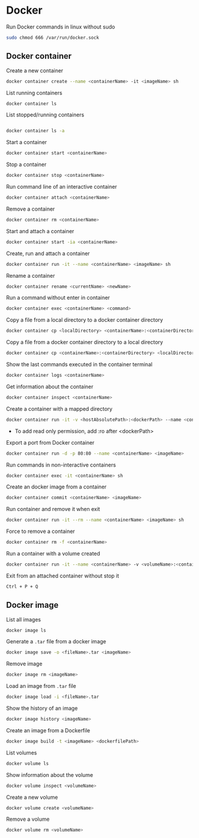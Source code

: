 # Docker

Run Docker commands in linux without sudo

```zsh
sudo chmod 666 /var/run/docker.sock
```

## Docker container

Create a new container

```zsh
docker container create --name <containerName> -it <imageName> sh
```

List running containers

```zsh
docker container ls
```

List stopped/running containers

```zsh

docker container ls -a
```

Start a container

```zsh
docker container start <containerName>
```

Stop a container

```zsh
docker container stop <containerName>
```

Run command line of an interactive container

```zsh
docker container attach <containerName>
```

Remove a container

```zsh
docker container rm <containerName>
```

Start and attach a container

```zsh
docker container start -ia <containerName>
```

Create, run and attach a container

```zsh
docker container run -it --name <containerName> <imageName> sh
```

Rename a container

```zsh
docker container rename <currentName> <newName>
```

Run a command without enter in container

```zsh
docker container exec <containerName> <command>
```

Copy a file from a local directory to a docker container directory

```zsh
docker container cp <localDirectory> <containerName>:<containerDirectory>
```

Copy a file from a docker container directory to a local directory

```zsh
docker container cp <containerName>:<containerDirectory> <localDirectory> 
```

Show the last commands executed in the container terminal

```zsh
docker container logs <containerName>
```

Get information about the container

```zsh
docker container inspect <containerName>
```

Create a container with a mapped directory
```zsh
docker container run -it -v <hostAbsolutePath>:<dockerPath> --name <containerName> <imageName> sh
```
- To add read only permission, add :ro after \<dockerPath>

Export a port from Docker container
```zsh
docker container run -d -p 80:80 --name <containerName> <imageName>
```

Run commands in non-interactive containers
```zsh
docker container exec -it <containerName> sh
```

Create an docker image from a container
```zsh
docker container commit <containerName> <imageName>
```

Run container and remove it when exit
```zsh
docker container run -it --rm --name <containerName> <imageName> sh
```

Force to remove a container
```zsh
docker container rm -f <containerName>
```

Run a container with a volume created
```zsh
docker container run -it --name <containerName> -v <volumeName>:<containerPath> <imageName> sh
```

Exit from an attached container without stop it

```zsh
Ctrl + P + Q
```

## Docker image

List all images
```zsh
docker image ls
```

Generate a `.tar` file from a docker image
```zsh
docker image save -o <fileName>.tar <imageName>
```

Remove image
```zsh
docker image rm <imageName>
```

Load an image from `.tar` file
```zsh
docker image load -i <fileName>.tar
```

Show the history of an image
```zsh
docker image history <imageName>
```

Create an image from a Dockerfile
```zsh
docker image build -t <imageName> <dockerfilePath>
```

List volumes
```zsh
docker volume ls
```

Show information about the volume
```zsh
docker volume inspect <volumeName>
```

Create a new volume
```zsh
docker volume create <volumeName>
```

Remove a volume
```zsh
docker volume rm <volumeName>
```
